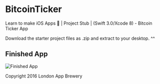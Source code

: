 # BitcoinTicker
Learn to make iOS Apps 📱 | Project Stub | (Swift 3.0/Xcode 8) - Bitcoin Ticker App

Download the starter project files as .zip and extract to your desktop. ^^

## Finished App
![Finished App](https://github.com/londonappbrewery/Images/blob/master/Bitcoin.gif)

Copyright 2016 London App Brewery
